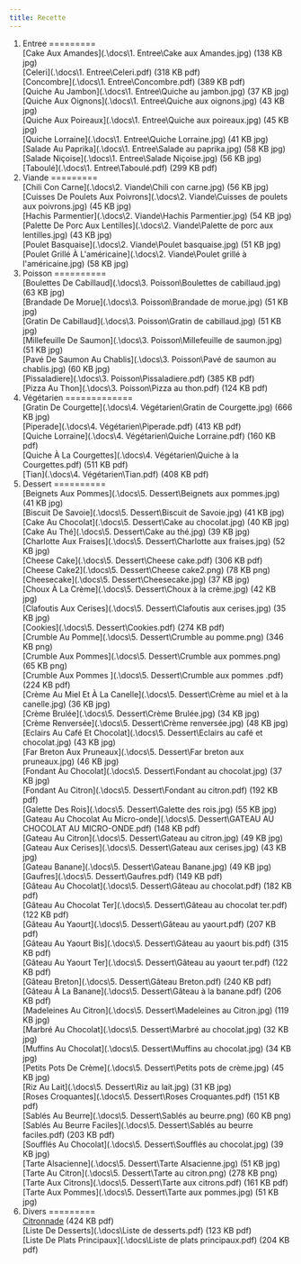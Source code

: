 ```yaml
---
title: Recette
---
```

1. Entree
=========  
[Cake Aux Amandes](.\docs\1. Entree\Cake aux Amandes.jpg) (138 KB jpg)  
[Celeri](.\docs\1. Entree\Celeri.pdf) (318 KB pdf)  
[Concombre](.\docs\1. Entree\Concombre.pdf) (389 KB pdf)  
[Quiche Au Jambon](.\docs\1. Entree\Quiche au jambon.jpg) (37 KB jpg)  
[Quiche Aux Oignons](.\docs\1. Entree\Quiche aux oignons.jpg) (43 KB jpg)  
[Quiche Aux Poireaux](.\docs\1. Entree\Quiche aux poireaux.jpg) (45 KB jpg)  
[Quiche Lorraine](.\docs\1. Entree\Quiche Lorraine.jpg) (41 KB jpg)  
[Salade Au Paprika](.\docs\1. Entree\Salade au paprika.jpg) (58 KB jpg)  
[Salade Niçoise](.\docs\1. Entree\Salade Niçoise.jpg) (56 KB jpg)  
[Taboulé](.\docs\1. Entree\Taboulé.pdf) (299 KB pdf)  
2. Viande
=========  
[Chili Con Carne](.\docs\2. Viande\Chili con carne.jpg) (56 KB jpg)  
[Cuisses De Poulets Aux Poivrons](.\docs\2. Viande\Cuisses de poulets aux poivrons.jpg) (45 KB jpg)  
[Hachis Parmentier](.\docs\2. Viande\Hachis Parmentier.jpg) (54 KB jpg)  
[Palette De Porc Aux Lentilles](.\docs\2. Viande\Palette de porc aux lentilles.jpg) (43 KB jpg)  
[Poulet Basquaise](.\docs\2. Viande\Poulet basquaise.jpg) (51 KB jpg)  
[Poulet Grillé À L'américaine](.\docs\2. Viande\Poulet grillé à l'américaine.jpg) (58 KB jpg)  
3. Poisson
==========  
[Boulettes De Cabillaud](.\docs\3. Poisson\Boulettes de cabillaud.jpg) (63 KB jpg)  
[Brandade De Morue](.\docs\3. Poisson\Brandade de morue.jpg) (51 KB jpg)  
[Gratin De Cabillaud](.\docs\3. Poisson\Gratin de cabillaud.jpg) (51 KB jpg)  
[Millefeuille De Saumon](.\docs\3. Poisson\Millefeuille de saumon.jpg) (51 KB jpg)  
[Pavé De Saumon Au Chablis](.\docs\3. Poisson\Pavé de saumon au chablis.jpg) (60 KB jpg)  
[Pissaladiere](.\docs\3. Poisson\Pissaladiere.pdf) (385 KB pdf)  
[Pizza Au Thon](.\docs\3. Poisson\Pizza au thon.pdf) (124 KB pdf)  
4. Végétarien
=============  
[Gratin De Courgette](.\docs\4. Végétarien\Gratin de Courgette.jpg) (666 KB jpg)  
[Piperade](.\docs\4. Végétarien\Piperade.pdf) (413 KB pdf)  
[Quiche Lorraine](.\docs\4. Végétarien\Quiche Lorraine.pdf) (160 KB pdf)  
[Quiche À La Courgettes](.\docs\4. Végétarien\Quiche à la Courgettes.pdf) (511 KB pdf)  
[Tian](.\docs\4. Végétarien\Tian.pdf) (408 KB pdf)  
5. Dessert
==========  
[Beignets Aux Pommes](.\docs\5. Dessert\Beignets aux pommes.jpg) (41 KB jpg)  
[Biscuit De Savoie](.\docs\5. Dessert\Biscuit de Savoie.jpg) (41 KB jpg)  
[Cake Au Chocolat](.\docs\5. Dessert\Cake au chocolat.jpg) (40 KB jpg)  
[Cake Au Thé](.\docs\5. Dessert\Cake au thé.jpg) (39 KB jpg)  
[Charlotte Aux Fraises](.\docs\5. Dessert\Charlotte aux fraises.jpg) (52 KB jpg)  
[Cheese Cake](.\docs\5. Dessert\Cheese cake.pdf) (306 KB pdf)  
[Cheese Cake2](.\docs\5. Dessert\Cheese cake2.png) (78 KB png)  
[Cheesecake](.\docs\5. Dessert\Cheesecake.jpg) (37 KB jpg)  
[Choux À La Crème](.\docs\5. Dessert\Choux à la crème.jpg) (42 KB jpg)  
[Clafoutis Aux Cerises](.\docs\5. Dessert\Clafoutis aux cerises.jpg) (35 KB jpg)  
[Cookies](.\docs\5. Dessert\Cookies.pdf) (274 KB pdf)  
[Crumble Au Pomme](.\docs\5. Dessert\Crumble au pomme.png) (346 KB png)  
[Crumble Aux Pommes](.\docs\5. Dessert\Crumble aux pommes.png) (65 KB png)  
[Crumble Aux Pommes ](.\docs\5. Dessert\Crumble aux pommes .pdf) (224 KB pdf)  
[Crème Au Miel Et À La Canelle](.\docs\5. Dessert\Crème au miel et à la canelle.jpg) (36 KB jpg)  
[Crème Brulée](.\docs\5. Dessert\Crème Brulée.jpg) (34 KB jpg)  
[Crème Renversée](.\docs\5. Dessert\Crème renversée.jpg) (48 KB jpg)  
[Eclairs Au Café Et Chocolat](.\docs\5. Dessert\Eclairs au café et chocolat.jpg) (43 KB jpg)  
[Far Breton Aux Pruneaux](.\docs\5. Dessert\Far breton aux pruneaux.jpg) (46 KB jpg)  
[Fondant Au Chocolat](.\docs\5. Dessert\Fondant au chocolat.jpg) (37 KB jpg)  
[Fondant Au Citron](.\docs\5. Dessert\Fondant au citron.pdf) (192 KB pdf)  
[Galette Des Rois](.\docs\5. Dessert\Galette des rois.jpg) (55 KB jpg)  
[Gateau Au Chocolat Au Micro-onde](.\docs\5. Dessert\GATEAU AU CHOCOLAT AU MICRO-ONDE.pdf) (148 KB pdf)  
[Gateau Au Citron](.\docs\5. Dessert\Gateau au citron.jpg) (49 KB jpg)  
[Gateau Aux Cerises](.\docs\5. Dessert\Gateau aux cerises.jpg) (43 KB jpg)  
[Gateau Banane](.\docs\5. Dessert\Gateau Banane.jpg) (49 KB jpg)  
[Gaufres](.\docs\5. Dessert\Gaufres.pdf) (149 KB pdf)  
[Gâteau Au Chocolat](.\docs\5. Dessert\Gâteau au chocolat.pdf) (182 KB pdf)  
[Gâteau Au Chocolat Ter](.\docs\5. Dessert\Gâteau au chocolat ter.pdf) (122 KB pdf)  
[Gâteau Au Yaourt](.\docs\5. Dessert\Gâteau au yaourt.pdf) (207 KB pdf)  
[Gâteau Au Yaourt Bis](.\docs\5. Dessert\Gâteau au yaourt bis.pdf) (315 KB pdf)  
[Gâteau Au Yaourt Ter](.\docs\5. Dessert\Gâteau au yaourt ter.pdf) (122 KB pdf)  
[Gâteau Breton](.\docs\5. Dessert\Gâteau Breton.pdf) (240 KB pdf)  
[Gâteau À La Banane](.\docs\5. Dessert\Gâteau à la banane.pdf) (206 KB pdf)  
[Madeleines Au Citron](.\docs\5. Dessert\Madeleines au Citron.jpg) (119 KB jpg)  
[Marbré Au Chocolat](.\docs\5. Dessert\Marbré au chocolat.jpg) (32 KB jpg)  
[Muffins Au Chocolat](.\docs\5. Dessert\Muffins au chocolat.jpg) (34 KB jpg)  
[Petits Pots De Crème](.\docs\5. Dessert\Petits pots de crème.jpg) (45 KB jpg)  
[Riz Au Lait](.\docs\5. Dessert\Riz au lait.jpg) (31 KB jpg)  
[Roses Croquantes](.\docs\5. Dessert\Roses Croquantes.pdf) (151 KB pdf)  
[Sablés Au Beurre](.\docs\5. Dessert\Sablés au beurre.png) (60 KB png)  
[Sablés Au Beurre Faciles](.\docs\5. Dessert\Sablés au beurre faciles.pdf) (203 KB pdf)  
[Soufflés Au Chocolat](.\docs\5. Dessert\Soufflés au chocolat.jpg) (39 KB jpg)  
[Tarte Alsacienne](.\docs\5. Dessert\Tarte Alsacienne.jpg) (51 KB jpg)  
[Tarte Au Citron](.\docs\5. Dessert\Tarte au citron.png) (278 KB png)  
[Tarte Aux Citrons](.\docs\5. Dessert\Tarte aux citrons.pdf) (161 KB pdf)  
[Tarte Aux Pommes](.\docs\5. Dessert\Tarte aux pommes.jpg) (51 KB jpg)  
6. Divers
=========  
[Citronnade](.\docs\Citronnade.pdf) (424 KB pdf)  
[Liste De Desserts](.\docs\Liste de desserts.pdf) (123 KB pdf)  
[Liste De Plats Principaux](.\docs\Liste de plats principaux.pdf) (204 KB pdf)  
